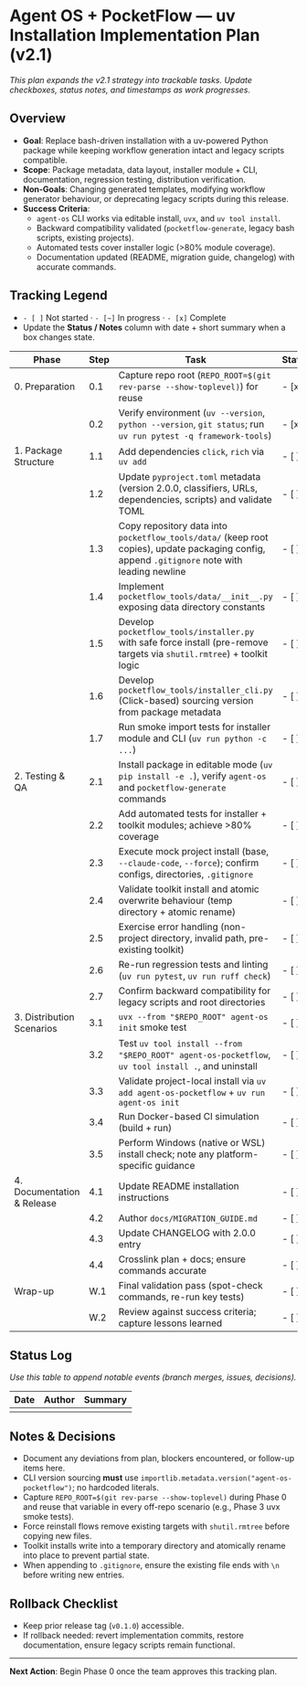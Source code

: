 # Agent OS + PocketFlow — uv Installation Implementation Plan (v2.1)

_This plan expands the v2.1 strategy into trackable tasks. Update checkboxes, status notes, and timestamps as work progresses._

## Overview
- **Goal**: Replace bash-driven installation with a uv-powered Python package while keeping workflow generation intact and legacy scripts compatible.
- **Scope**: Package metadata, data layout, installer module + CLI, documentation, regression testing, distribution verification.
- **Non-Goals**: Changing generated templates, modifying workflow generator behaviour, or deprecating legacy scripts during this release.
- **Success Criteria**:
  - `agent-os` CLI works via editable install, `uvx`, and `uv tool install`.
  - Backward compatibility validated (`pocketflow-generate`, legacy bash scripts, existing projects).
  - Automated tests cover installer logic (>80% module coverage).
  - Documentation updated (README, migration guide, changelog) with accurate commands.

## Tracking Legend
- `- [ ]` Not started · `- [~]` In progress · `- [x]` Complete
- Update the **Status / Notes** column with date + short summary when a box changes state.

| Phase | Step | Task | Status | Owner | Status / Notes |
|-------|------|------|--------|-------|----------------|
| 0. Preparation | 0.1 | Capture repo root (`REPO_ROOT=$(git rev-parse --show-toplevel)`) for reuse | - [x] | | 2025-10-01 Captured repo root `/Users/jeffkiefer/Documents/projects/agent-os-pocketflow` via git |
| | 0.2 | Verify environment (`uv --version`, `python --version`, `git status`; run `uv run pytest -q framework-tools`) | - [x] | | 2025-10-01 `uv 0.8.8`, `python 2.7.18`, clean git status, `uv run pytest -q framework-tools` passed (warnings only) |
| 1. Package Structure | 1.1 | Add dependencies `click`, `rich` via `uv add` | - [ ] | | |
| | 1.2 | Update `pyproject.toml` metadata (version 2.0.0, classifiers, URLs, dependencies, scripts) and validate TOML | - [ ] | | |
| | 1.3 | Copy repository data into `pocketflow_tools/data/` (keep root copies), update packaging config, append `.gitignore` note with leading newline | - [ ] | | |
| | 1.4 | Implement `pocketflow_tools/data/__init__.py` exposing data directory constants | - [ ] | | |
| | 1.5 | Develop `pocketflow_tools/installer.py` with safe force install (pre-remove targets via `shutil.rmtree`) + toolkit logic | - [ ] | | |
| | 1.6 | Develop `pocketflow_tools/installer_cli.py` (Click-based) sourcing version from package metadata | - [ ] | | |
| | 1.7 | Run smoke import tests for installer module and CLI (`uv run python -c ...`) | - [ ] | | |
| 2. Testing & QA | 2.1 | Install package in editable mode (`uv pip install -e .`), verify `agent-os` and `pocketflow-generate` commands | - [ ] | | |
| | 2.2 | Add automated tests for installer + toolkit modules; achieve >80% coverage | - [ ] | | |
| | 2.3 | Execute mock project install (base, `--claude-code`, `--force`); confirm configs, directories, `.gitignore` | - [ ] | | |
| | 2.4 | Validate toolkit install and atomic overwrite behaviour (temp directory + atomic rename) | - [ ] | | |
| | 2.5 | Exercise error handling (non-project directory, invalid path, pre-existing toolkit) | - [ ] | | |
| | 2.6 | Re-run regression tests and linting (`uv run pytest`, `uv run ruff check`) | - [ ] | | |
| | 2.7 | Confirm backward compatibility for legacy scripts and root directories | - [ ] | | |
| 3. Distribution Scenarios | 3.1 | `uvx --from "$REPO_ROOT" agent-os init` smoke test | - [ ] | | |
| | 3.2 | Test `uv tool install --from "$REPO_ROOT" agent-os-pocketflow`, `uv tool install .`, and uninstall | - [ ] | | |
| | 3.3 | Validate project-local install via `uv add agent-os-pocketflow` + `uv run agent-os init` | - [ ] | | |
| | 3.4 | Run Docker-based CI simulation (build + run) | - [ ] | | |
| | 3.5 | Perform Windows (native or WSL) install check; note any platform-specific guidance | - [ ] | | |
| 4. Documentation & Release | 4.1 | Update README installation instructions | - [ ] | | |
| | 4.2 | Author `docs/MIGRATION_GUIDE.md` | - [ ] | | |
| | 4.3 | Update CHANGELOG with 2.0.0 entry | - [ ] | | |
| | 4.4 | Crosslink plan + docs; ensure commands accurate | - [ ] | | |
| Wrap-up | W.1 | Final validation pass (spot-check commands, re-run key tests) | - [ ] | | |
| | W.2 | Review against success criteria; capture lessons learned | - [ ] | | |

## Status Log
_Use this table to append notable events (branch merges, issues, decisions)._ 

| Date | Author | Summary |
|------|--------|---------|
| | | |

## Notes & Decisions
- Document any deviations from plan, blockers encountered, or follow-up items here.
- CLI version sourcing **must** use `importlib.metadata.version("agent-os-pocketflow")`; no hardcoded literals.
- Capture `REPO_ROOT=$(git rev-parse --show-toplevel)` during Phase 0 and reuse that variable in every off-repo scenario (e.g., Phase 3 uvx smoke tests).
- Force reinstall flows remove existing targets with `shutil.rmtree` before copying new files.
- Toolkit installs write into a temporary directory and atomically rename into place to prevent partial state.
- When appending to `.gitignore`, ensure the existing file ends with `\n` before writing new entries.

## Rollback Checklist
- Keep prior release tag (`v0.1.0`) accessible.
- If rollback needed: revert implementation commits, restore documentation, ensure legacy scripts remain functional.

---

**Next Action**: Begin Phase 0 once the team approves this tracking plan.
